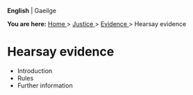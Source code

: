 **English** |  Gaeilge 

**You are here:** [ Home ](/en/) > [ Justice ](/en/justice/) > [ Evidence
](/en/justice/evidence/) > Hearsay evidence

#  Hearsay evidence

  * Introduction 
  * Rules 
  * Further information 
